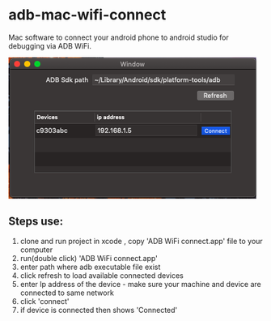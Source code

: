 # adb-mac-wifi-connect
Mac software to connect your android phone to android studio for debugging via ADB WiFi.

![adb](https://github.com/mayuri-kulkarni/adb-mac-wifi-connect/blob/master/Android%20Wifi%20Connect/Screenshot%202020-05-05%20at%2010.22.56%20PM.png)
## Steps use:
  1. clone and run project in xcode , copy 'ADB WiFi connect.app' file to your computer
  2. run(double click) 'ADB WiFi connect.app'
  3. enter path where adb executable file exist
  4. click refresh to load available connected devices
  5. enter Ip address of the device - make sure your machine and device are connected to same network
  6. click 'connect'
  7. if device is connected then shows 'Connected'
